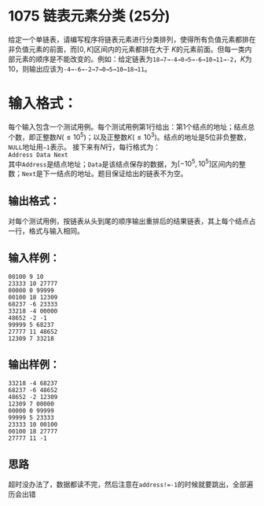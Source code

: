 # 1075 链表元素分类 (25分)
给定一个单链表，请编写程序将链表元素进行分类排列，使得所有负值元素都排在非负值元素的前面，而$[0, K]$区间内的元素都排在大于 $K$的元素前面。但每一类内部元素的顺序是不能改变的。例如：给定链表为`18→7→-4→0→5→-6→10→11→-2`，$K$为 10，则输出应该为`-4→-6→-2→7→0→5→10→18→11`。
# 输入格式：
每个输入包含一个测试用例。每个测试用例第1行给出：第1个结点的地址；结点总个数，即正整数$N(≤10^{5})$；以及正整数$K(≤10^{3})$。结点的地址是5位非负整数，`NULL`地址用`−1`表示。
接下来有$N$行，每行格式为：  
`Address Data Next`  
其中`Address`是结点地址；`Data`是该结点保存的数据，为$[−10^{5},10^{5}]$区间内的整数；`Next`是下一结点的地址。题目保证给出的链表不为空。
## 输出格式：
对每个测试用例，按链表从头到尾的顺序输出重排后的结果链表，其上每个结点占一行，格式与输入相同。
## 输入样例：
```
00100 9 10
23333 10 27777
00000 0 99999
00100 18 12309
68237 -6 23333
33218 -4 00000
48652 -2 -1
99999 5 68237
27777 11 48652
12309 7 33218
```
## 输出样例：
```
33218 -4 68237
68237 -6 48652
48652 -2 12309
12309 7 00000
00000 0 99999
99999 5 23333
23333 10 00100
00100 18 27777
27777 11 -1
```
## 思路
超时没办法了，数据都读不完，然后注意在`address!=-1`的时候就要跳出，全部遍历会出错